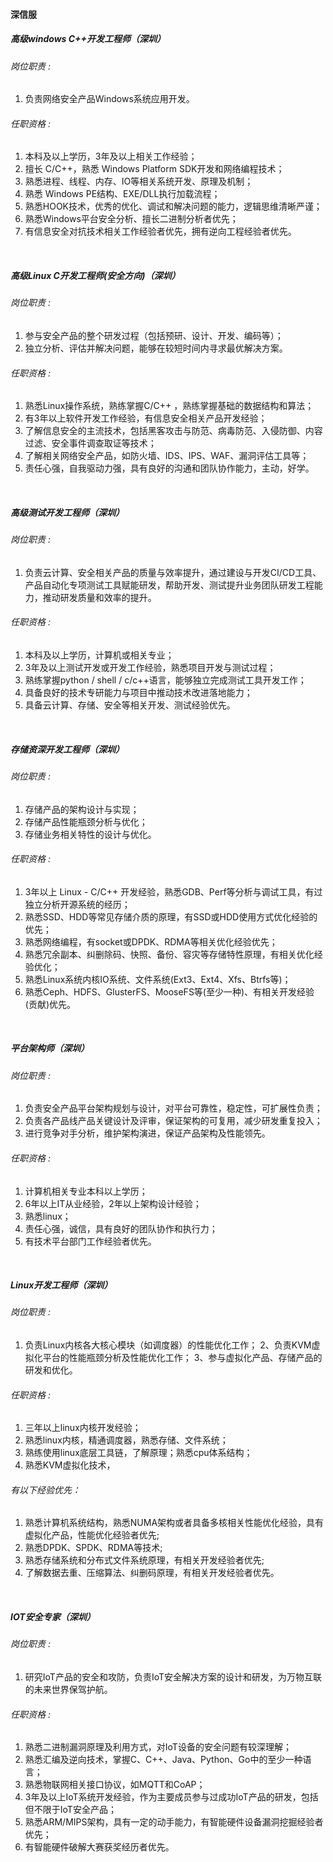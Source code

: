 

#### 深信服


##### 高级windows C++开发工程师（深圳）

###### 岗位职责 :
1. 负责网络安全产品Windows系统应用开发。

###### 任职资格 :
1. 本科及以上学历，3年及以上相关工作经验； 
2. 擅长 C/C++，熟悉 Windows Platform SDK开发和网络编程技术； 
3. 熟悉进程、线程、内存、IO等相关系统开发、原理及机制； 
4. 熟悉 Windows PE结构、EXE/DLL执行加载流程； 
5. 熟悉HOOK技术，优秀的优化、调试和解决问题的能力，逻辑思维清晰严谨； 
6. 熟悉Windows平台安全分析、擅长二进制分析者优先； 
7. 有信息安全对抗技术相关工作经验者优先，拥有逆向工程经验者优先。

<br/>

##### 高级Linux C开发工程师(安全方向)（深圳）

###### 岗位职责 :
1. 参与安全产品的整个研发过程（包括预研、设计、开发、编码等）； 
2. 独立分析、评估并解决问题，能够在较短时间内寻求最优解决方案。

###### 任职资格 :
1. 熟悉Linux操作系统，熟练掌握C/C++ ，熟练掌握基础的数据结构和算法； 
2. 有3年以上软件开发工作经验，有信息安全相关产品开发经验； 
3. 了解信息安全的主流技术，包括黑客攻击与防范、病毒防范、入侵防御、内容过滤、安全事件调查取证等技术； 
4. 了解相关网络安全产品，如防火墙、IDS、IPS、WAF、漏洞评估工具等； 
5. 责任心强，自我驱动力强，具有良好的沟通和团队协作能力，主动，好学。

<br/>


##### 高级测试开发工程师（深圳）

###### 岗位职责 :
1. 负责云计算、安全相关产品的质量与效率提升，通过建设与开发CI/CD工具、产品自动化专项测试工具赋能研发，帮助开发、测试提升业务团队研发工程能力，推动研发质量和效率的提升。

###### 任职资格 :
1. 本科及以上学历，计算机或相关专业； 
2. 3年及以上测试开发或开发工作经验，熟悉项目开发与测试过程； 
3. 熟练掌握python / shell / c/c++语言，能够独立完成测试工具开发工作； 
4. 具备良好的技术专研能力与项目中推动技术改进落地能力； 
5. 具备云计算、存储、安全等相关开发、测试经验优先。

<br/>

##### 存储资深开发工程师（深圳）


###### 岗位职责 :
1. 存储产品的架构设计与实现； 
2. 存储产品性能瓶颈分析与优化； 
3. 存储业务相关特性的设计与优化。

###### 任职资格 :
1. 3年以上 Linux - C/C++ 开发经验，熟悉GDB、Perf等分析与调试工具，有过独立分析开源系统的经历； 
2. 熟悉SSD、HDD等常见存储介质的原理，有SSD或HDD使用方式优化经验的优先； 
3. 熟悉网络编程，有socket或DPDK、RDMA等相关优化经验优先； 
4. 熟悉冗余副本、纠删除码、快照、备份、容灾等存储特性原理，有相关优化经验优化； 
5. 熟悉Linux系统内核IO系统、文件系统(Ext3、Ext4、Xfs、Btrfs等)； 
6. 熟悉Ceph、HDFS、GlusterFS、MooseFS等(至少一种)、有相关开发经验(贡献)优先。

<br/>

##### 平台架构师（深圳）

###### 岗位职责 :
1. 负责安全产品平台架构规划与设计，对平台可靠性，稳定性，可扩展性负责； 
2. 负责各产品线产品关键设计及评审，保证架构的可复用，减少研发重复投入； 
3. 进行竞争对手分析，维护架构演进，保证产品架构及性能领先。

###### 任职资格 :
1. 计算机相关专业本科以上学历； 
2. 6年以上IT从业经验，2年以上架构设计经验； 
3. 熟悉linux； 
4. 责任心强，诚信，具有良好的团队协作和执行力； 
5. 有技术平台部门工作经验者优先。

<br/>

##### Linux开发工程师（深圳）

###### 岗位职责 :
1. 负责Linux内核各大核心模块（如调度器）的性能优化工作； 
2、负责KVM虚拟化平台的性能瓶颈分析及性能优化工作； 
3、参与虚拟化产品、存储产品的研发和优化。

###### 任职资格 :
1. 三年以上linux内核开发经验； 
2. 熟悉linux内核，精通调度器，熟悉存储、文件系统； 
3. 熟练使用linux底层工具链，了解原理；熟悉cpu体系结构； 
4. 熟悉KVM虚拟化技术，

###### 有以下经验优先： 
1. 熟悉计算机系统结构，熟悉NUMA架构或者具备多核相关性能优化经验，具有虚拟化产品，性能优化经验者优先; 
2. 熟悉DPDK、SPDK、RDMA等技术; 
3. 熟悉存储系统和分布式文件系统原理，有相关开发经验者优先; 
4. 了解数据去重、压缩算法、纠删码原理，有相关开发经验者优先。

<br/>

##### IOT安全专家（深圳）


###### 岗位职责 :
1. 研究IoT产品的安全和攻防，负责IoT安全解决方案的设计和研发，为万物互联的未来世界保驾护航。

###### 任职资格 :
1. 熟悉二进制漏洞原理及利用方式，对IoT设备的安全问题有较深理解； 
2. 熟悉汇编及逆向技术，掌握C、C++、Java、Python、Go中的至少一种语言； 
3. 熟悉物联网相关接口协议，如MQTT和CoAP； 
4. 3年及以上IoT系统开发经验，作为主要成员参与过成功IoT产品的研发，包括但不限于IoT安全产品； 
5. 熟悉ARM/MIPS架构，具有一定的动手能力，有智能硬件设备漏洞挖掘经验者优先； 
6. 有智能硬件破解大赛获奖经历者优先。


